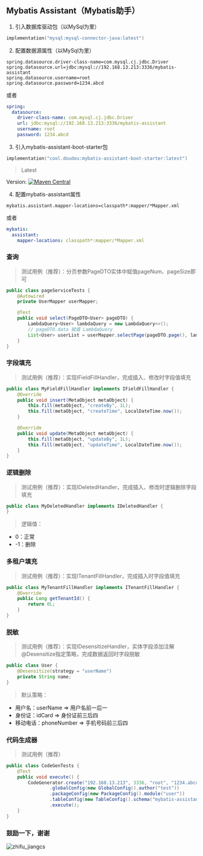 ## Mybatis Assistant（Mybatis助手）

1. 引入数据库驱动包（以MySql为里）

```kotlin
implementation("mysql:mysql-connector-java:latest")
```

2. 配置数据源属性（以MySql为里）

```properties
spring.datasource.driver-class-name=com.mysql.cj.jdbc.Driver
spring.datasource.url=jdbc:mysql://192.168.13.213:3336/mybatis-assistant
spring.datasource.username=root
spring.datasource.password=1234.abcd
```

或者

```yaml
spring:
  datasource:
    driver-class-name: com.mysql.cj.jdbc.Driver
    url: jdbc:mysql://192.168.13.213:3336/mybatis-assistant
    username: root
    password: 1234.abcd
```

3. 引入mybatis-assistant-boot-starter包

```kotlin
implementation("cool.doudou:mybatis-assistant-boot-starter:latest")
```

> Latest
>
Version: [![Maven Central](https://img.shields.io/badge/Maven-v1.0.8-blue)](https://search.maven.org/search?q=g:cool.doudou%20a:mybatis-assistant-*)

4. 配置mybatis-assistant属性

```properties
mybatis.assistant.mapper-locations=classpath*:mapper/*Mapper.xml
```

或者

```yaml
mybatis:
  assistant:
    mapper-locations: classpath*:mapper/*Mapper.xml
```

### 查询

> 测试用例（推荐）：分页参数PageDTO实体中赋值pageNum、pageSize即可

```java
public class pageServiceTests {
    @Autowired
    private UserMapper userMapper;

    @Test
    public void select(PageDTO<User> pageDTO) {
        LambdaQuery<User> lambdaQuery = new LambdaQuery<>();
        // pageDTO.data 赋值 LambdaQuery
        List<User> userList = userMapper.selectPage(pageDTO.page(), lambdaQuery);
    }
}
```

### 字段填充

> 测试用例（推荐）：实现IFieldFillHandler，完成插入、修改时字段值填充

```java
public class MyFieldFillHandler implements IFieldFillHandler {
    @Override
    public void insert(MetaObject metaObject) {
        this.fill(metaObject, "createBy", 1L);
        this.fill(metaObject, "createTime", LocalDateTime.now());
    }

    @Override
    public void update(MetaObject metaObject) {
        this.fill(metaObject, "updateBy", 1L);
        this.fill(metaObject, "updateTime", LocalDateTime.now());
    }
}
```

### 逻辑删除

> 测试用例（推荐）：实现IDeletedHandler，完成插入、修改时逻辑删除字段填充

```java
public class MyDeletedHandler implements IDeletedHandler {
}
```

> 逻辑值：

- 0：正常
- -1：删除

### 多租户填充

> 测试用例（推荐）：实现ITenantFillHandler，完成插入时字段值填充

```java
public class MyTenantFillHandler implements ITenantFillHandler {
    @Override
    public Long getTenantId() {
        return 0L;
    }
}
```

### 脱敏

> 测试用例（推荐）：实现IDesensitizeHandler，实体字段添加注解@Desensitize指定策略，完成数据返回时字段脱敏

```java
public class User {
    @Desensitize(strategy = "userName")
    private String name;
}
```

> 默认策略：

- 用户名：userName => 用户名前一后一
- 身份证：idCard => 身份证前三后四
- 移动电话：phoneNumber => 手机号码前三后四

### 代码生成器

> 测试用例（推荐）

```java
public class CodeGenTests {
    @Test
    public void execute() {
        CodeGenerator.create("192.168.13.213", 3336, "root", "1234.abcd")
                .globalConfig(new GlobalConfig().author("test"))
                .packageConfig(new PackageConfig().module("user"))
                .tableConfig(new TableConfig().schema("mybatis-assistant").nameList("sys_user"))
                .execute();
    }
}
```

### 鼓励一下，谢谢
![zhifu_jiangcs](https://user-images.githubusercontent.com/21210629/172553518-08f7a44e-6971-42a1-b7c1-17f037359058.jpg)
